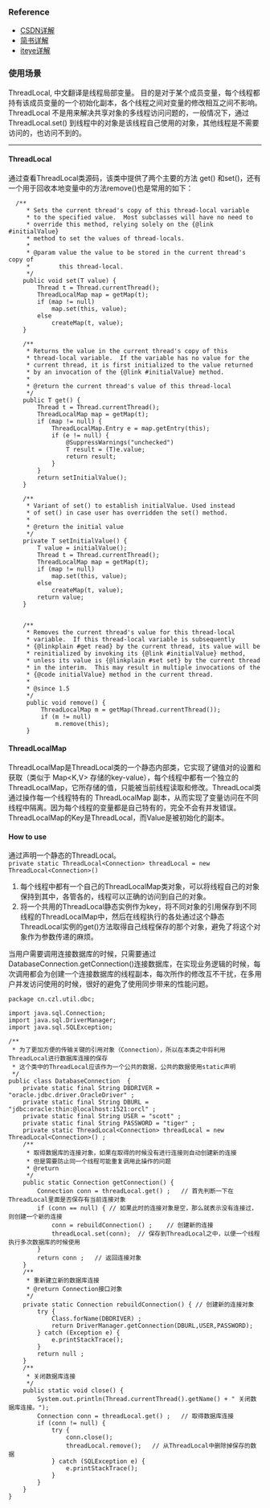 ### Reference
- [CSDN详解](https://blog.csdn.net/shmilychan/article/details/69193624)
- [简书详解](https://www.jianshu.com/p/4ce4b56134fb)
- [iteye详解](http://www.iteye.com/topic/103804)

### 使用场景
ThreadLocal, 中文翻译是线程局部变量。 目的是对于某个成员变量，每个线程都持有该成员变量的一个初始化副本，各个线程之间对变量的修改相互之间不影响。ThreadLocal 不是用来解决共享对象的多线程访问问题的，一般情况下，通过ThreadLocal.set() 到线程中的对象是该线程自己使用的对象，其他线程是不需要访问的，也访问不到的。

---
#### ThreadLocal
通过查看ThreadLocal类源码，该类中提供了两个主要的方法 get() 和set()，还有一个用于回收本地变量中的方法remove()也是常用的如下：
```
  /**
     * Sets the current thread's copy of this thread-local variable
     * to the specified value.  Most subclasses will have no need to
     * override this method, relying solely on the {@link #initialValue}
     * method to set the values of thread-locals.
     *
     * @param value the value to be stored in the current thread's copy of
     *        this thread-local.
     */
    public void set(T value) {
        Thread t = Thread.currentThread();
        ThreadLocalMap map = getMap(t);
        if (map != null)
            map.set(this, value);
        else
            createMap(t, value);
    }

    /**
     * Returns the value in the current thread's copy of this
     * thread-local variable.  If the variable has no value for the
     * current thread, it is first initialized to the value returned
     * by an invocation of the {@link #initialValue} method.
     *
     * @return the current thread's value of this thread-local
     */
    public T get() {
        Thread t = Thread.currentThread();
        ThreadLocalMap map = getMap(t);
        if (map != null) {
            ThreadLocalMap.Entry e = map.getEntry(this);
            if (e != null) {
                @SuppressWarnings("unchecked")
                T result = (T)e.value;
                return result;
            }
        }
        return setInitialValue();
    }

    /**
     * Variant of set() to establish initialValue. Used instead
     * of set() in case user has overridden the set() method.
     *
     * @return the initial value
     */
    private T setInitialValue() {
        T value = initialValue();
        Thread t = Thread.currentThread();
        ThreadLocalMap map = getMap(t);
        if (map != null)
            map.set(this, value);
        else
            createMap(t, value);
        return value;
    }


    /**
     * Removes the current thread's value for this thread-local
     * variable.  If this thread-local variable is subsequently
     * {@linkplain #get read} by the current thread, its value will be
     * reinitialized by invoking its {@link #initialValue} method,
     * unless its value is {@linkplain #set set} by the current thread
     * in the interim.  This may result in multiple invocations of the
     * {@code initialValue} method in the current thread.
     *
     * @since 1.5
     */
     public void remove() {
         ThreadLocalMap m = getMap(Thread.currentThread());
         if (m != null)
             m.remove(this);
     }
```

#### ThreadLocalMap 
ThreadLocalMap是ThreadLocal类的一个静态内部类，它实现了键值对的设置和获取（类似于 Map<K,V> 存储的key-value），每个线程中都有一个独立的ThreadLocalMap，它所存储的值，只能被当前线程读取和修改。ThreadLocal类通过操作每一个线程特有的 ThreadLocalMap 副本，从而实现了变量访问在不同线程中隔离。因为每个线程的变量都是自己特有的，完全不会有并发错误。ThreadLocalMap的Key是ThreadLocal，而Value是被初始化的副本。

#### How to use
通过声明一个静态的ThreadLocal。<br/>
`private static ThreadLocal<Connection> threadLocal = new ThreadLocal<Connection>()` <br/>

1. 每个线程中都有一个自己的ThreadLocalMap类对象，可以将线程自己的对象保持到其中，各管各的，线程可以正确的访问到自己的对象。 
2. 将一个共用的ThreadLocal静态实例作为key，将不同对象的引用保存到不同线程的ThreadLocalMap中，然后在线程执行的各处通过这个静态ThreadLocal实例的get()方法取得自己线程保存的那个对象，避免了将这个对象作为参数传递的麻烦。 

当用户需要调用连接数据库的时候，只需要通过 DatabaseConnection.getConnection()连接数据库，在实现业务逻辑的时候，每次调用都会为创建一个连接数据库的线程副本，每次所作的修改互不干扰，在多用户并发访问使用的时候，很好的避免了使用同步带来的性能问题。
```
package cn.czl.util.dbc;

import java.sql.Connection;
import java.sql.DriverManager;
import java.sql.SQLException;

/**
 * 为了更加方便的传输关键的引用对象（Connection），所以在本类之中将利用ThreadLocal进行数据库连接的保存
 * 这个类中的ThreadLocal应该作为一个公共的数据，公共的数据使用static声明
 */
public class DatabaseConnection  {
    private static final String DBDRIVER = "oracle.jdbc.driver.OracleDriver" ;
    private static final String DBURL = "jdbc:oracle:thin:@localhost:1521:orcl" ;
    private static final String USER = "scott" ;
    private static final String PASSWORD = "tiger" ;
    private static ThreadLocal<Connection> threadLocal = new ThreadLocal<Connection>() ;
    /**
     * 取得数据库的连接对象，如果在取得的时候没有进行连接则自动创建新的连接
     * 但是需要防止同一个线程可能重复调用此操作的问题
     * @return
     */
    public static Connection getConnection() {
        Connection conn = threadLocal.get() ;   // 首先判断一下在ThreadLocal里面是否保存有当前连接对象
        if (conn == null) { // 如果此时的连接对象是空，那么就表示没有连接过，则创建一个新的连接
            conn = rebuildConnection() ;    // 创建新的连接
            threadLocal.set(conn);  // 保存到ThreadLocal之中，以便一个线程执行多次数据库的时候使用
        }
        return conn ;   // 返回连接对象
    }
    /**
     * 重新建立新的数据库连接
     * @return Connection接口对象
     */
    private static Connection rebuildConnection() { // 创建新的连接对象
        try {
            Class.forName(DBDRIVER) ;
            return DriverManager.getConnection(DBURL,USER,PASSWORD); 
        } catch (Exception e) {
            e.printStackTrace();
        }
        return null ;
    }
    /**
     * 关闭数据库连接
     */
    public static void close() {
        System.out.println(Thread.currentThread().getName() + " 关闭数据库连接。");
        Connection conn = threadLocal.get() ;   // 取得数据库连接
        if (conn != null) {
            try {
                conn.close();
                threadLocal.remove();   // 从ThreadLocal中删除掉保存的数据
            } catch (SQLException e) {
                e.printStackTrace();
            }
        }
    }
}

```
